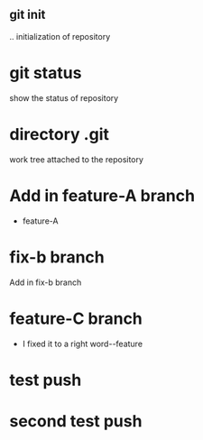 ## git init	
.. initialization of repository

# git status
show the status of repository

# directory .git
work tree attached to the repository

# Add in feature-A branch
- feature-A

# fix-b branch
Add in fix-b branch

# feature-C branch
- I fixed it to a right word--feature
# test push
# second test push
